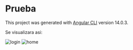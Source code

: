 # Prueba

This project was generated with [Angular CLI](https://github.com/angular/angular-cli) version 14.0.3.

Se visualizara asi:

![login](https://user-images.githubusercontent.com/38771875/176321671-57201f82-9ce7-459c-a048-ff22e6f39b3e.PNG)
![home](https://user-images.githubusercontent.com/38771875/176321673-d9f43c60-fa07-42ac-9dc2-996bb5cf24c8.PNG)
